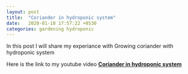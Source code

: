 ```yaml
---
layout: post
title:  "Coriander in hydroponic system"
date:   2020-01-18 17:57:22 +0530
categories: gardening hydroponic
---
```

In this post I will share my experiance with Growing coriander with hydroponic system

Here is the link to my youtube video [**Coriander in hydroponic system**][youtube-link]

[youtube-link]: https://youtu.be/ZikSqNL5mTo
